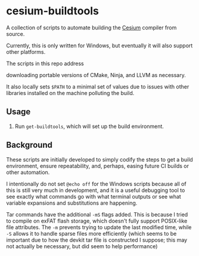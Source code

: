 # cesium-buildtools

A collection of scripts to automate building the [Cesium](https://cesiumlang.org) compiler from source.

Currently, this is only written for Windows, but eventually it will also support other platforms.

The scripts in this repo address
<!-- cloning the [Cesium source repo](https://github.com/cesiumlang/cesium.git) (as a submodule),  -->
downloading portable versions of CMake, Ninja, and LLVM as necessary.
<!-- and then checks out a known good commit of Cesium to do the build.   -->
It also locally sets `$PATH` to a minimal set of values due to issues with other libraries installed on the machine polluting the build.

## Usage

1. Run `get-buildtools`, which will set up the build environment.

## Background

These scripts are initially developed to simply codify the steps to get a build environment, ensure repeatability, and, perhaps, easing future CI builds or other automation.

I intentionally do not set `@echo off` for the Windows scripts because all of this is still very much in development, and it is a useful debugging tool to see exactly what commands go with what terminal outputs or see what variable expansions and substitutions are happening.

Tar commands have the additional `-mS` flags added.  This is because I tried to compile on exFAT flash storage, which doesn't fully support POSIX-like file attributes.  The `-m` prevents trying to update the last modified time, while `-S` allows it to handle sparse files more efficiently (which seems to be important due to how the devkit tar file is constructed I suppose; this may not actually be necessary, but did seem to help performance)
